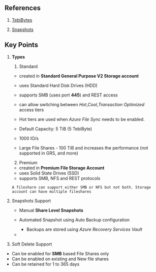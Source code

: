 ## References

1. [TebiBytes]([https://www.techtarget.com/searchstorage/definition/tebibyte-TiB])

2. [Snapshots](https://learn.microsoft.com/en-us/training/modules/configure-azure-files-file-sync/4-create-file-share-snapshots)

## Key Points

1. **Types**

   1. Standard

   - created in **Standard General Purpose V2 Storage account**
   - uses Standard Hard Disk Drives (HDD)
   - supports SMB (uses port **445**) and REST access
   - can allow switching between _Hot_,_Cool_,_Transaction Optimized_ access tiers
   - Hot tiers are used when _Azure File Sync_ needs to be enabled.

   - Default Capacity: 5 TiB (5 TebiByte)
   - 1000 IO/s
   - Large File Shares - 100 TiB and increases the performance (not supported in GRS, and more)

   2. Premium

   - created in **Premium File Storage Account**
   - uses Solid State Drives (SSD)
   - supports SMB, NFS and REST protocols

   `A fileshare can support either SMB or NFS but not both. Storage account can have multiple fileshares`

2. Snapshots Support

   - Manual **Share Level Snapshots**
   - Automated Snapshot using Auto Backup configuration

     - Backups are stored using _Azure Recovery Services Vault_

   -

3. Soft Delete Support

- Can be enabled for **SMB** based File Shares only
- Can be enabled on existing and New file shares
- Can be retained for 1 to 365 days
